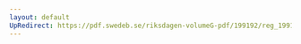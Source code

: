 ```yaml
---
layout: default
UpRedirect: https://pdf.swedeb.se/riksdagen-volumeG-pdf/199192/reg_199192/reg_199192_0089.pdf
---
```

